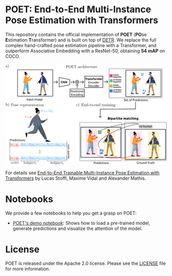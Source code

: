 **POET**: End-to-End Multi-Instance Pose Estimation with Transformers
========
This repository contains the official implementation of **POET** (**PO**se **E**stimation **T**ransformer) and is built on top of [DETR](https://github.com/facebookresearch/detr).
We replace the full complex hand-crafted pose estimation pipeline with a Transformer, and outperform Associative Embedding with a ResNet-50, obtaining **54 mAP** on COCO.

![POET](.github/POET.png)


For details see [End-to-End Trainable Multi-Instance Pose Estimation with Transformers](https://arxiv.org/abs/2103.12115) by Lucas Stoffl, Maxime Vidal and Alexander Mathis.



# Notebooks

We provide a few notebooks to help you get a grasp on POET:
* [POET's demo notebook](notebooks/poet_demo.ipynb): Shows how to load a pre-trained model, generate predictions and visualize the attention of the model.


# License
POET is released under the Apache 2.0 license. Please see the [LICENSE](LICENSE) file for more information.

